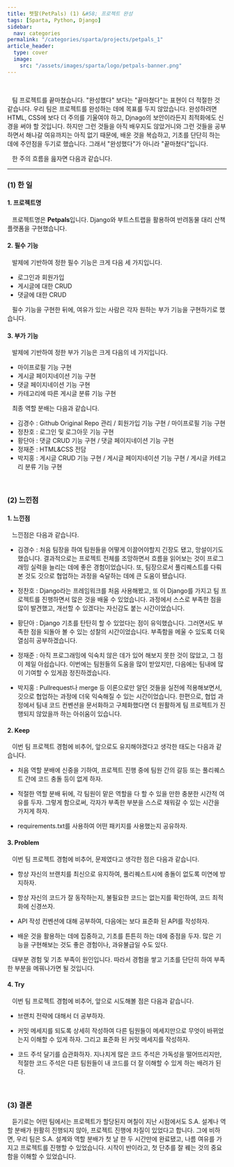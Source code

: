 ```yaml
---
title: 펫팔(PetPals) (1) &#58; 프로젝트 완성
tags: [Sparta, Python, Django]
sidebar:
  nav: categories
permalink: "/categories/sparta/projects/petpals_1"
article_header:
  type: cover
  image:
    src: "/assets/images/sparta/logo/petpals-banner.png"
---
```


<!-- more -->

<br/>

&ensp; 팀 프로젝트를 끝마쳤습니다. "완성했다" 보다는 "끝마쳤다"는 표현이 더 적절한 것 같습니다. 우리 팀은 프로젝트를 완성하는 데에 목표를 두지 않았습니다. 완성하려면 HTML, CSS에 보다 더 주의를 기울여야 하고, Djnago의 보안이라든지 최적화에도 신경을 써야 할 것입니다. 하지만 그런 것들을 아직 배우지도 않았거니와 그런 것들을 공부하면서 해나갈 여유까지는 아직 없기 때문에, 배운 것을 복습하고, 기초를 단단히 하는 데에 주안점을 두기로 했습니다. 그래서 "완성했다"가 아니라 "끝마쳤다"입니다.

&ensp; 한 주의 흐름을 읊자면 다음과 같습니다.

---

### (1) 한 일

#### 1. 프로젝트명

&ensp; 프로젝트명은 **Petpals**입니다. Django와 부트스트랩을 활용하여 반려동물 대리 산책 플랫폼을 구현했습니다.

#### 2. 필수 기능

&ensp; 발제에 기반하여 정한 필수 기능은 크게 다음 세 가지입니다.

- 로그인과 회원가입
- 게시글에 대한 CRUD
- 댓글에 대한 CRUD

&ensp; 필수 기능을 구현한 뒤에, 여유가 있는 사람은 각자 원하는 부가 기능을 구현하기로 했습니다.

#### 3. 부가 기능

&ensp; 발제에 기반하여 정한 부가 기능은 크게 다음의 네 가지입니다.

- 마이프로필 기능 구현
- 게시글 페이지네이션 기능 구현
- 댓글 페이지네이션 기능 구현
- 카테고리에 따른 게시글 분류 기능 구현

&ensp; 최종 역할 분배는 다음과 같습니다.

- 김경수 : Github Original Repo 관리 / 회원가입 기능 구현 / 마이프로필 기능 구현
- 정찬호 : 로그인 및 로그아웃 기능 구현
- 황단아 : 댓글 CRUD 기능 구현 / 댓글 페이지네이션 기능 구현
- 정재준 : HTML&CSS 전담
- 박지홍 : 게시글 CRUD 기능 구현 / 게시글 페이지네이션 기능 구현 / 게시글 카테고리 분류 기능 구현

<br/>

### (2) 느낀점

#### 1. 느낀점

&ensp; 느낀점은 다음과 같습니다.

- 김경수 : 처음 팀장을 하여 팀원들을 어떻게 이끌어야할지 긴장도 됐고, 망설이기도 했습니다. 결과적으로는 프로젝트 전체를 조망하면서 흐름을 읽어보는 것이 프로그래밍 실력을 늘리는 데에 좋은 경험이었습니다. 또, 팀장으로서 풀리퀘스트를 다뤄 본 것도 깃으로 협업하는 과정을 숙달하는 데에 큰 도움이 됐습니다.

- 정찬호 : Django라는 프레임워크를 처음 사용해봤고, 또 이 Django를 가지고 팀 프로젝트를 진행하면서 많은 것을 배울 수 있었습니다. 과정에서 스스로 부족한 점을 많이 발견했고, 개선할 수 있겠다는 자신감도 붙는 시간이었습니다.

- 황단아 : Django 기초를 탄탄히 할 수 있었다는 점이 유익했습니다. 그러면서도 부족한 점을 되돌아 볼 수 있는 성찰의 시간이었습니다. 부족함을 메울 수 있도록 더욱 열심히 공부하겠습니다.

- 정재준 : 아직 프로그래밍에 익숙치 않은 데가 있어 해보지 못한 것이 많았고, 그 점이 제일 아쉽습니다. 이번에는 팀원들의 도움을 많이 받았지만, 다음에는 팀내에 많이 기여할 수 있게끔 정진하겠습니다.

- 박지홍 : Pullrequest나 merge 등 이론으로만 알던 것들을 실전에 적용해보면서, 깃으로 협업하는 과정에 더욱 익숙해질 수 있는 시간이었습니다. 한편으로, 협업 과정에서 팀내 코드 컨벤션을 문서화하고 구체화했다면 더 원활하게 팀 프로젝트가 진행되지 않았을까 하는 아쉬움이 있습니다.

#### 2. Keep

&ensp; 이번 팀 프로젝트 경험에 비추어, 앞으로도 유지해야겠다고 생각한 태도는 다음과 같습니다.

- 처음 역할 분배에 신중을 기하여, 프로젝트 진행 중에 팀원 간의 갈등 또는 풀리퀘스트 간에 코드 충돌 등이 없게 하자.

- 적절한 역할 분배 뒤에, 각 팀원이 맡은 역할을 다 할 수 있을 만한 충분한 시간적 여유를 두자. 그렇게 함으로써, 각자가 부족한 부분을 스스로 채워갈 수 있는 시간을 가지게 하자.

- requirements.txt를 사용하여 어떤 패키지를 사용했는지 공유하자.

#### 3. Problem

&ensp; 이번 팀 프로젝트 경험에 비추어, 문제였다고 생각한 점은 다음과 같습니다.

- 항상 자신의 브랜치를 최신으로 유지하여, 풀리퀘스트시에 충돌이 없도록 미연에 방지하자.

- 항상 자신의 코드가 잘 동작하는지, 불필요한 코드는 없는지를 확인하여, 코드 최적화에 신경쓰자.

- API 작성 컨벤션에 대해 공부하여, 다음에는 보다 표준화 된 API를 작성하자.

- 배운 것을 활용하는 데에 집중하고, 기초를 튼튼히 하는 데에 중점을 두자. 많은 기능을 구현해보는 것도 좋은 경험이나, 과유불급일 수도 있다.

&ensp; 대부분 경험 및 기초 부족이 원인입니다. 따라서 경험을 쌓고 기초를 단단히 하여 부족한 부분을 메꿔나가면 될 것입니다.

#### 4. Try

&ensp; 이번 팀 프로젝트 경험에 비추어, 앞으로 시도해볼 점은 다음과 같습니다.

- 브랜치 전략에 대해서 더 공부하자.

- 커밋 메세지를 되도록 상세히 작성하여 다른 팀원들이 메세지만으로 무엇이 바뀌었는지 이해할 수 있게 하자. 그리고 표준화 된 커밋 메세지를 작성하자.

- 코드 주석 달기를 습관화하자. 지나치게 많은 코드 주석은 가독성을 떨어뜨리지만, 적절한 코드 주석은 다른 팀원들이 내 코드를 더 잘 이해할 수 있게 하는 배려가 된다.

<br/>

### (3) 결론

&ensp; 듣기로는 어떤 팀에서는 프로젝트가 할당된지 며칠이 지난 시점에서도 S.A. 설계나 역할 분배가 원활히 진행되지 않아, 프로젝트 진행에 차질이 있었다고 합니다. 그에 비하면, 우리 팀은 S.A. 설계와 역할 분배가 첫 날 한 두 시간만에 완료됐고, 나름 여유를 가지고 프로젝트를 진행할 수 있었습니다. 시작이 반이라고, 첫 단추를 잘 꿰는 것의 중요함을 이해할 수 있었습니다.
